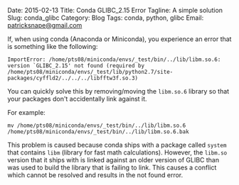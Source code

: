 Date: 2015-02-13
Title: Conda GLIBC_2.15 Error
Tagline: A simple solution
Slug: conda_glibc
Category: Blog
Tags: conda, python, glibc
Email: patricksnape@gmail.com

If, when using conda (Anaconda or Miniconda), you experience an error that is something like the following:

```
ImportError: /home/pts08/miniconda/envs/_test/bin/../lib/libm.so.6: version `GLIBC_2.15' not found (required by /home/pts08/miniconda/envs/_test/lib/python2.7/site-packages/cyffld2/../../../libfftw3f.so.3)
```

You can quickly solve this by removing/moving the ``libm.so.6`` library so that your packages don't accidentally link against it.

For example:

```
mv /home/pts08/miniconda/envs/_test/bin/../lib/libm.so.6 /home/pts08/miniconda/envs/_test/bin/../lib/libm.so.6.bak
```

This problem is caused because conda ships with a package called ``system`` that contains ``libm`` (library for fast math calculations). However, the ``libm.so`` version that it ships with is linked against an older version of GLIBC than was used to build the library that is failing to link. This causes a conflict which cannot be resolved and results in the not found error.

